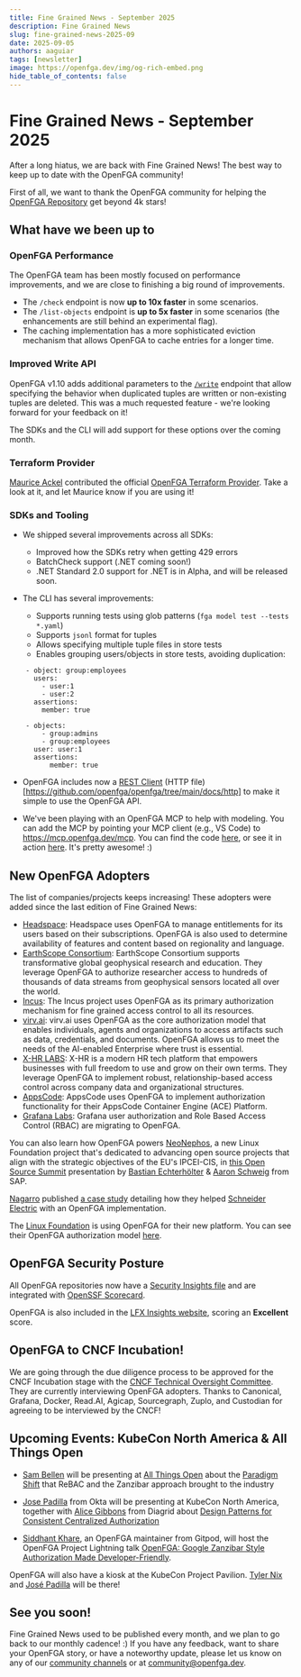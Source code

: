 ```yaml
---
title: Fine Grained News - September 2025
description: Fine Grained News
slug: fine-grained-news-2025-09
date: 2025-09-05
authors: aaguiar
tags: [newsletter]
image: https://openfga.dev/img/og-rich-embed.png
hide_table_of_contents: false
---
```

# Fine Grained News - September 2025

After a long hiatus, we are back with Fine Grained News! The best way to keep up to date with the OpenFGA community! 

First of all, we want to thank the OpenFGA community for helping the [OpenFGA Repository](https://github.com/openfga/) get beyond 4k stars!

## What have we been up to

### OpenFGA Performance

The OpenFGA team has been mostly focused on performance improvements, and we are close to finishing a big round of improvements. 

- The `/check` endpoint is now **up to 10x faster** in some scenarios.
- The `/list-objects` endpoint is **up to 5x faster** in some scenarios (the enhancements are still behind an experimental flag).
- The caching implementation has a more sophisticated eviction mechanism that allows OpenFGA to cache entries for a longer time.

### Improved Write API

OpenFGA v1.10 adds additional parameters to the [`/write`](https://openfga.dev/api/service#/Relationship%20Tuples/Write) endpoint that allow specifying the behavior when duplicated tuples are written or non-existing tuples are deleted. This was a much requested feature - we're looking forward for your feedback on it!

The SDKs and the CLI will add support for these options over the coming month.

### Terraform Provider

[Maurice Ackel](https://www.linkedin.com/in/maurice-ackel/) contributed the official [OpenFGA Terraform Provider](https://github.com/openfga/terraform-provider-openfga). Take a look at it, and let Maurice know if you are using it!

### SDKs and Tooling

- We shipped several improvements across all SDKs:

  - Improved how the SDKs retry when getting 429 errors
  - BatchCheck support (.NET coming soon!)
  - .NET Standard 2.0 support for .NET is in Alpha, and will be released soon.

- The CLI has several improvements:

  - Supports running tests using glob patterns (`fga model test --tests *.yaml`)
  - Supports `jsonl` format for tuples
  - Allows specifying multiple tuple files in store tests
  - Enables grouping users/objects in store tests, avoiding duplication:

```
    - object: group:employees
      users:
        - user:1
        - user:2
      assertions:
        member: true

    - objects:
        - group:admins
        - group:employees
      user: user:1
      assertions:
          member: true

```

  - OpenFGA includes now a [REST Client](https://marketplace.visualstudio.com/items?itemName=humao.rest-client) (HTTP file)[https://github.com/openfga/openfga/tree/main/docs/http] to make it simple to use the OpenFGA API.

<!-- markdown-link-check-disable -->

  - We've been playing with an OpenFGA MCP to help with modeling. You can add the MCP by pointing your MCP client (e.g., VS Code) to https://mcp.openfga.dev/mcp. You can find the code [here](https://github.com/aaguiarz/openfga-modeling-mcp), or see it in action [here](https://www.youtube.com/watch?v=JNBtf-1NrPM). It's pretty awesome! :)
<!-- markdown-link-check-enable -->

## New OpenFGA Adopters

The list of companies/projects keeps increasing! These adopters were added since the last edition of Fine Grained News:

- [Headspace](https://www.headspace.com/join-us): Headspace uses OpenFGA to manage entitlements for its users based on their subscriptions. OpenFGA is also used to determine availability of features and content based on regionality and language. 
- [EarthScope Consortium](https://www.earthscope.org/): EarthScope Consortium supports transformative global geophysical research and education. They leverage OpenFGA to authorize researcher access to hundreds of thousands of data streams from geophysical sensors located all over the world. 
- [Incus](https://linuxcontainers.org/incus/): The Incus project uses OpenFGA as its primary authorization mechanism for fine grained access control to all its resources. 
- [virv.ai](https://virv.ai): virv.ai uses OpenFGA as the core authorization model that enables individuals, agents and organizations to access artifacts such as data, credentials, and documents. OpenFGA allows us to meet the needs of the AI-enabled Enterprise where trust is essential. 
- [X-HR LABS](https://x-hr.co): X-HR is a modern HR tech platform that empowers businesses with full freedom to use and grow on their own terms. They leverage OpenFGA to implement robust, relationship-based access control across company data and organizational structures. 
- [AppsCode](https://appscode.com): AppsCode uses OpenFGA to implement authorization functionality for their AppsCode Container Engine (ACE) Platform.
- [Grafana Labs](https://grafana.com/): Grafana user authorization and Role Based Access Control (RBAC) are migrating to OpenFGA. 

You can also learn how OpenFGA powers [NeoNephos](https://neonephos.org/), a new Linux Foundation project that's dedicated to advancing open source projects that align with the strategic objectives of the EU's IPCEI-CIS, in [this Open Source Summit](https://www.youtube.com/watch?v=vpDGQgCaLt8) presentation by [Bastian Echterhölter](https://www.linkedin.com/in/bastianechterhoelter/) & [Aaron Schweig](https://www.linkedin.com/in/aaron-schweig-471707199/) from SAP.

[Nagarro](https://www.nagarro.com/) published [a case study](https://www.linkedin.com/posts/nagarro_schneider-success-story-activity-7366395183585763329-up7m/) detailing how they helped [Schneider Electric](https://www.se.com/) with an OpenFGA implementation.

The [Linux Foundation](https://www.linuxfoundation.org/) is using OpenFGA for their new platform. You can see their OpenFGA authorization model [here](https://github.com/linuxfoundation/lfx-v2-helm/blob/f40018f3031ad106f52cfb29b3f9103821ad63b5/charts/lfx-platform/templates/openfga/model.yaml#L25).

## OpenFGA Security Posture

All OpenFGA repositories now have a [Security Insights file](https://github.com/openfga/openfga/blob/main/.github/SECURITY-INSIGHTS.yml) and are integrated with [OpenSSF Scorecard](https://securityscorecards.dev/viewer/?uri=github.com/openfga/openfga).

OpenFGA is also included in the [LFX Insights website](https://insights.linuxfoundation.org/project/openfga), scoring an **Excellent** score.

## OpenFGA to CNCF Incubation!

We are going through the due diligence process to be approved for the CNCF Incubation stage with the [CNCF Technical Oversight Committee](https://www.cncf.io/people/technical-oversight-committee/). They are currently interviewing OpenFGA adopters. Thanks to Canonical, Grafana, Docker, Read.AI, Agicap, Sourcegraph, Zuplo, and Custodian for agreeing to be interviewed by the CNCF!

## Upcoming Events: KubeCon North America & All Things Open

- [Sam Bellen](https://www.linkedin.com/in/sambellen/) will be presenting at [All Things Open](https://2025.allthingsopen.org/) about the [Paradigm Shift](https://2025.allthingsopen.org/sessions/paradigm-shift) that ReBAC and the Zanzibar approach brought to the industry

- [Jose Padilla](https://www.linkedin.com/in/joseapadilla/) from Okta will be presenting at KubeCon North America, together with [Alice Gibbons](https://www.linkedin.com/in/alicejgibbons/) from Diagrid about [Design Patterns for Consistent Centralized Authorization](https://kccncna2025.sched.com/event/27Fek)

- [Siddhant Khare](https://kccncna2025.sched.com/speaker/siddhant_khare.28kd1xzv), an OpenFGA maintainer from Gitpod, will host the OpenFGA Project Lightning talk [OpenFGA: Google Zanzibar Style Authorization Made Developer-Friendly](https://kccncna2025.sched.com/event/27d4i).

OpenFGA will also have a kiosk at the KubeCon Project Pavilion. [Tyler Nix](https://www.linkedin.com/in/tyler-nix/) and [José Padilla](https://www.linkedin.com/in/joseapadilla/) will be there!

## **See you soon!**

Fine Grained News used to be published every month, and we plan to go back to our monthly cadence! :) If you have any feedback, want to share your OpenFGA story, or have a noteworthy update, please let us know on any of our [community channels](https://openfga.dev/community) or at [community@openfga.dev](mailto:community@openfga.dev).

